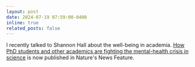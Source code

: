 ```yaml
---
layout: post
date: 2024-07-19 07:59:00-0400
inline: true
related_posts: false
---
```


I recently talked to Shannon Hall about the well-being in academia. <a href="https://www.nature.com/articles/d41586-024-02225-8">How PhD students and other academics are fighting the mental-health crisis in science</a> is now published in Nature's News Feature.